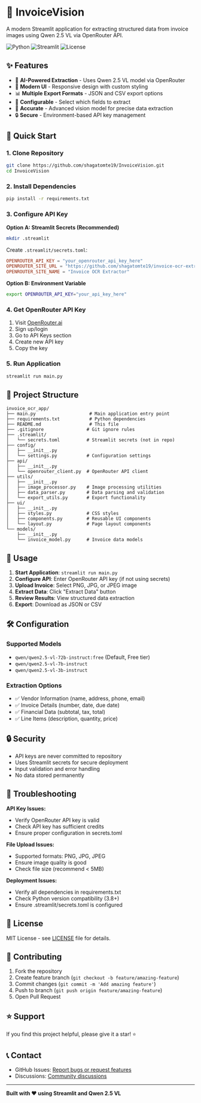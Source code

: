# 📄 InvoiceVision

A modern Streamlit application for extracting structured data from invoice images using Qwen 2.5 VL via OpenRouter API.

![Python](https://img.shields.io/badge/python-v3.10+-blue.svg)
![Streamlit](https://img.shields.io/badge/streamlit-v1.28+-red.svg)
![License](https://img.shields.io/badge/license-MIT-green.svg)

## ✨ Features

- 🤖 **AI-Powered Extraction** - Uses Qwen 2.5 VL model via OpenRouter
- 📱 **Modern UI** - Responsive design with custom styling
- 📊 **Multiple Export Formats** - JSON and CSV export options
- 🔧 **Configurable** - Select which fields to extract
- 🎯 **Accurate** - Advanced vision model for precise data extraction
- 🔒 **Secure** - Environment-based API key management

## 🚀 Quick Start

### 1. Clone Repository
```bash
git clone https://github.com/shagatomte19/InvoiceVision.git
cd InvoiceVision
```

### 2. Install Dependencies
```bash
pip install -r requirements.txt
```

### 3. Configure API Key

**Option A: Streamlit Secrets (Recommended)**
```bash
mkdir .streamlit
```
Create `.streamlit/secrets.toml`:
```toml
OPENROUTER_API_KEY = "your_openrouter_api_key_here"
OPENROUTER_SITE_URL = "https://github.com/shagatomte19/invoice-ocr-extractor"
OPENROUTER_SITE_NAME = "Invoice OCR Extractor"
```

**Option B: Environment Variable**
```bash
export OPENROUTER_API_KEY="your_api_key_here"
```

### 4. Get OpenRouter API Key
1. Visit [OpenRouter.ai](https://openrouter.ai/)
2. Sign up/login
3. Go to API Keys section
4. Create new API key
5. Copy the key

### 5. Run Application
```bash
streamlit run main.py
```

## 📁 Project Structure

```
invoice_ocr_app/
├── main.py                    # Main application entry point
├── requirements.txt           # Python dependencies
├── README.md                  # This file
├── .gitignore                # Git ignore rules
├── .streamlit/
│   └── secrets.toml          # Streamlit secrets (not in repo)
├── config/
│   ├── __init__.py
│   └── settings.py           # Configuration settings
├── api/
│   ├── __init__.py
│   └── openrouter_client.py  # OpenRouter API client
├── utils/
│   ├── __init__.py
│   ├── image_processor.py    # Image processing utilities
│   ├── data_parser.py        # Data parsing and validation
│   └── export_utils.py       # Export functionality
├── ui/
│   ├── __init__.py
│   ├── styles.py             # CSS styles
│   ├── components.py         # Reusable UI components
│   └── layout.py             # Page layout components
└── models/
    ├── __init__.py
    └── invoice_model.py      # Invoice data models
```

## 🎯 Usage

1. **Start Application**: `streamlit run main.py`
2. **Configure API**: Enter OpenRouter API key (if not using secrets)
3. **Upload Invoice**: Select PNG, JPG, or JPEG image
4. **Extract Data**: Click "Extract Data" button
5. **Review Results**: View structured data extraction
6. **Export**: Download as JSON or CSV

## 🛠️ Configuration

### Supported Models
- `qwen/qwen2.5-vl-72b-instruct:free` (Default, Free tier)
- `qwen/qwen2.5-vl-7b-instruct`
- `qwen/qwen2.5-vl-3b-instruct`

### Extraction Options
- ✅ Vendor Information (name, address, phone, email)
- ✅ Invoice Details (number, date, due date)
- ✅ Financial Data (subtotal, tax, total)
- ✅ Line Items (description, quantity, price)

## 🔒 Security

- API keys are never committed to repository
- Uses Streamlit secrets for secure deployment
- Input validation and error handling
- No data stored permanently

## 🐛 Troubleshooting

**API Key Issues:**
- Verify OpenRouter API key is valid
- Check API key has sufficient credits
- Ensure proper configuration in secrets.toml

**File Upload Issues:**
- Supported formats: PNG, JPG, JPEG
- Ensure image quality is good
- Check file size (recommend < 5MB)

**Deployment Issues:**
- Verify all dependencies in requirements.txt
- Check Python version compatibility (3.8+)
- Ensure .streamlit/secrets.toml is configured

## 📄 License

MIT License - see [LICENSE](LICENSE) file for details.

## 🤝 Contributing

1. Fork the repository
2. Create feature branch (`git checkout -b feature/amazing-feature`)
3. Commit changes (`git commit -m 'Add amazing feature'`)
4. Push to branch (`git push origin feature/amazing-feature`)
5. Open Pull Request

## ⭐ Support

If you find this project helpful, please give it a star! ⭐

## 📞 Contact

- GitHub Issues: [Report bugs or request features](https://github.com/yourusername/invoice-ocr-extractor/issues)
- Discussions: [Community discussions](https://github.com/yourusername/invoice-ocr-extractor/discussions)

---

**Built with ❤️ using Streamlit and Qwen 2.5 VL**
